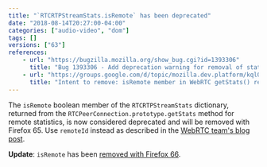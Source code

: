 ```yaml
---
title: "`RTCRTPStreamStats.isRemote` has been deprecated"
date: "2018-08-14T20:27:00-04:00"
categories: ["audio-video", "dom"]
tags: []
versions: ["63"]
references:
    - url: "https://bugzilla.mozilla.org/show_bug.cgi?id=1393306"
      title: "Bug 1393306 - Add deprecation warning for removal of stat.isRemote in 65."
    - url: "https://groups.google.com/d/topic/mozilla.dev.platform/kqlQzADXbng/discussion"
      title: "Intent to remove: isRemote member in WebRTC getStats() results"
---
```

The `isRemote` boolean member of the `RTCRTPStreamStats` dictionary, returned from the `RTCPeerConnection.prototype.getStats` method for remote statistics, is now considered deprecated and will be removed with Firefox 65. Use `remoteId` instead as described in the [WebRTC team's blog post](https://blog.mozilla.org/webrtc/getstats-isremote-65/).

**Update**: `isRemote` has been [removed with Firefox 66](https://www.fxsitecompat.com/en-CA/docs/2018/legacy-peerconnection-getstats-support-has-been-removed/).
